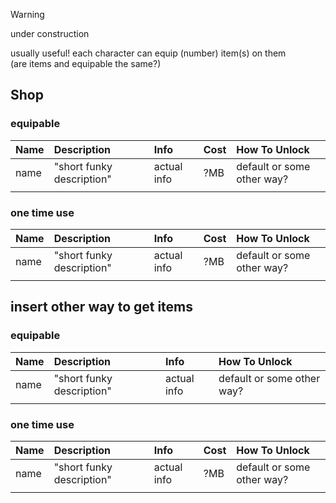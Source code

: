 > [!WARNING]
> under construction

usually useful! each character can equip (number) item(s) on them    
(are items and equipable the same?)

## Shop
### equipable
|Name|Description|Info|Cost|How To Unlock|
|:---|:---|:---|:---|:---|
|name|"short funky description"|actual info|?MB|default or some other way?|
|||||

### one time use
|Name|Description|Info|Cost|How To Unlock|
|:---|:---|:---|:---|:---|
|name|"short funky description"|actual info|?MB|default or some other way?|
|||||

## insert other way to get items
### equipable
|Name|Description|Info|How To Unlock|
|:---|:---|:---|:---
|name|"short funky description"|actual info|default or some other way?|
||||

### one time use
|Name|Description|Info|Cost|How To Unlock|
|:---|:---|:---|:---|:---|
|name|"short funky description"|actual info|?MB|default or some other way?|
|||||
